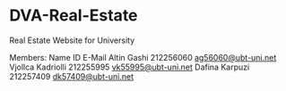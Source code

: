 # DVA-Real-Estate
Real Estate Website for University 

Members:
Name                  ID            E-Mail 
Altin Gashi           212256060     ag56060@ubt-uni.net 
Vjollca Kadriolli     212255995     vk55995@ubt-uni.net 
Dafina Karpuzi        212257409     dk57409@ubt-uni.net
